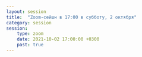 ```yaml
---
layout: session
title:  "Zoom-сейшн в 17:00 в субботу, 2 октября"
category: session
session:
    type: zoom
    date: 2021-10-02 17:00:00 +0300
    past: true
---
```

